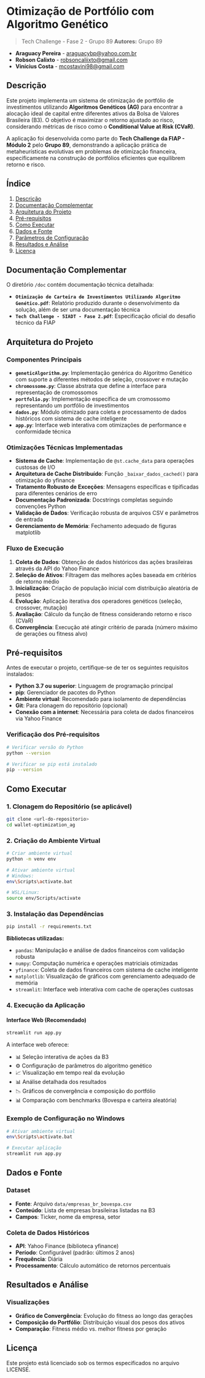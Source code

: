 # Otimização de Portfólio com Algoritmo Genético

> Tech Challenge - Fase 2 - Grupo 89
**Autores:**  Grupo 89
- **Araguacy Pereira** - araguacybp@yahoo.com.br
- **Robson Calixto** - robsoncaliixto@gmail.com
- **Vinícius Costa** - mcostavini98@gmail.com

## Descrição

Este projeto implementa um sistema de otimização de portfólio de investimentos utilizando **Algoritmos Genéticos (AG)** para encontrar a alocação ideal de capital entre diferentes ativos da Bolsa de Valores Brasileira (B3). O objetivo é maximizar o retorno ajustado ao risco, considerando métricas de risco como o **Conditional Value at Risk (CVaR)**.

A aplicação foi desenvolvida como parte do **Tech Challenge da FIAP - Módulo 2** pelo **Grupo 89**, demonstrando a aplicação prática de metaheurísticas evolutivas em problemas de otimização financeira, especificamente na construção de portfólios eficientes que equilibrem retorno e risco.

## Índice

1. [Descrição](#descrição)
2. [Documentação Complementar](#documentação-complementar)
3. [Arquitetura do Projeto](#arquitetura-do-projeto)
4. [Pré-requisitos](#pré-requisitos)
5. [Como Executar](#como-executar)
6. [Dados e Fonte](#dados-e-fonte)
7. [Parâmetros de Configuração](#parâmetros-de-configuração)
8. [Resultados e Análise](#resultados-e-análise)
9. [Licença](#licença)

## Documentação Complementar

O diretório `/doc` contém documentação técnica detalhada:

- **`Otimização de Carteira de Investimentos Utilizando Algoritmo Genético.pdf`**: Relatório produzido durante o desenvolvimento da solução, além de ser uma documentação técnica
- **`Tech Challenge - 5IADT - Fase 2.pdf`**: Especificação oficial do desafio técnico da FIAP

## Arquitetura do Projeto

### Componentes Principais

- **`geneticAlgorithm.py`**: Implementação genérica do Algoritmo Genético com suporte a diferentes métodos de seleção, crossover e mutação
- **`chromossome.py`**: Classe abstrata que define a interface para representação de cromossomos
- **`portfolio.py`**: Implementação específica de um cromossomo representando um portfólio de investimentos
- **`dados.py`**: Módulo otimizado para coleta e processamento de dados históricos com sistema de cache inteligente
- **`app.py`**: Interface web interativa com otimizações de performance e conformidade técnica

### Otimizações Técnicas Implementadas

- **Sistema de Cache**: Implementação de `@st.cache_data` para operações custosas de I/O
- **Arquitetura de Cache Distribuído**: Função `_baixar_dados_cached()` para otimização do yfinance
- **Tratamento Robusto de Exceções**: Mensagens específicas e tipificadas para diferentes cenários de erro
- **Documentação Padronizada**: Docstrings completas seguindo convenções Python
- **Validação de Dados**: Verificação robusta de arquivos CSV e parâmetros de entrada
- **Gerenciamento de Memória**: Fechamento adequado de figuras matplotlib

### Fluxo de Execução

1. **Coleta de Dados**: Obtenção de dados históricos das ações brasileiras através da API do Yahoo Finance
2. **Seleção de Ativos**: Filtragem das melhores ações baseada em critérios de retorno médio
3. **Inicialização**: Criação de população inicial com distribuição aleatória de pesos
4. **Evolução**: Aplicação iterativa dos operadores genéticos (seleção, crossover, mutação)
5. **Avaliação**: Cálculo da função de fitness considerando retorno e risco (CVaR)
6. **Convergência**: Execução até atingir critério de parada (número máximo de gerações ou fitness alvo)

## Pré-requisitos

Antes de executar o projeto, certifique-se de ter os seguintes requisitos instalados:

- **Python 3.7 ou superior**: Linguagem de programação principal
- **pip**: Gerenciador de pacotes do Python
- **Ambiente virtual**: Recomendado para isolamento de dependências
- **Git**: Para clonagem do repositório (opcional)
- **Conexão com a internet**: Necessária para coleta de dados financeiros via Yahoo Finance

### Verificação dos Pré-requisitos

```bash
# Verificar versão do Python
python --version

# Verificar se pip está instalado
pip --version
```

## Como Executar

### 1. Clonagem do Repositório (se aplicável)

```bash
git clone <url-do-repositorio>
cd wallet-optimization_ag
```

### 2. Criação do Ambiente Virtual

```bash
# Criar ambiente virtual
python -m venv env

# Ativar ambiente virtual
# Windows:
env\Scripts\activate.bat

# WSL/Linux:
source env/Scripts/activate
```

### 3. Instalação das Dependências

```bash
pip install -r requirements.txt
```

**Bibliotecas utilizadas:**
- `pandas`: Manipulação e análise de dados financeiros com validação robusta
- `numpy`: Computação numérica e operações matriciais otimizadas
- `yfinance`: Coleta de dados financeiros com sistema de cache inteligente
- `matplotlib`: Visualização de gráficos com gerenciamento adequado de memória
- `streamlit`: Interface web interativa com cache de operações custosas

### 4. Execução da Aplicação

#### Interface Web (Recomendado)

```bash
streamlit run app.py
```

A interface web oferece:
- 📊 Seleção interativa de ações da B3
- ⚙️ Configuração de parâmetros do algoritmo genético
- 📈 Visualização em tempo real da evolução
- 📊 Análise detalhada dos resultados
- 📉 Gráficos de convergência e composição do portfólio
- 📊 Comparação com benchmarks (Bovespa e carteira aleatória)

### Exemplo de Configuração no Windows

```bash
# Ativar ambiente virtual
env\Scripts\activate.bat

# Executar aplicação
streamlit run app.py
```

## Dados e Fonte

### Dataset
- **Fonte**: Arquivo `data/empresas_br_bovespa.csv`
- **Conteúdo**: Lista de empresas brasileiras listadas na B3
- **Campos**: Ticker, nome da empresa, setor

### Coleta de Dados Históricos
- **API**: Yahoo Finance (biblioteca yfinance)
- **Período**: Configurável (padrão: últimos 2 anos)
- **Frequência**: Diária
- **Processamento**: Cálculo automático de retornos percentuais

## Resultados e Análise

### Visualizações

- **Gráfico de Convergência**: Evolução do fitness ao longo das gerações
- **Composição do Portfólio**: Distribuição visual dos pesos dos ativos
- **Comparação**: Fitness médio vs. melhor fitness por geração

## Licença

Este projeto está licenciado sob os termos especificados no arquivo LICENSE.
